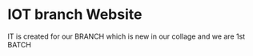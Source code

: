 # IOT branch Website
 IT is created for our BRANCH which is new in our collage and we are 1st BATCH
